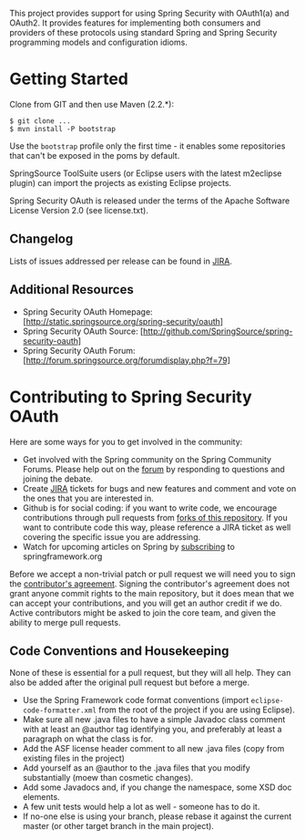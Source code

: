 This project provides support for using Spring Security with OAuth1(a)
and OAuth2.  It provides features for implementing both consumers and
providers of these protocols using standard Spring and Spring Security
programming models and configuration idioms.

# Getting Started

Clone from GIT and then use Maven (2.2.*):

    $ git clone ...
    $ mvn install -P bootstrap

Use the `bootstrap` profile only the first time - it enables some
repositories that can't be exposed in the poms by default.

SpringSource ToolSuite users (or Eclipse users with the latest
m2eclipse plugin) can import the projects as existing Eclipse
projects.

Spring Security OAuth is released under the terms of the Apache
Software License Version 2.0 (see license.txt).


## Changelog

Lists of issues addressed per release can be found in [JIRA](https://jira.springsource.org/browse/SECOAUTH#selectedTab=com.atlassian.jira.plugin.system.project%3Aversions-panel).

## Additional Resources

* Spring Security OAuth Homepage: [http://static.springsource.org/spring-security/oauth]
* Spring Security OAuth Source:   [http://github.com/SpringSource/spring-security-oauth]
* Spring Security OAuth Forum:    [http://forum.springsource.org/forumdisplay.php?f=79]


# Contributing to Spring Security OAuth

Here are some ways for you to get involved in the community:

* Get involved with the Spring community on the Spring Community Forums.  Please help out on the [forum](http://forum.springsource.org/forumdisplay.php?f=79) by responding to questions and joining the debate.
* Create [JIRA](https://jira.springsource.org/browse/SECOAUTH) tickets for bugs and new features and comment and vote on the ones that you are interested in.  
* Github is for social coding: if you want to write code, we encourage contributions through pull requests from [forks of this repository](http://help.github.com/forking/).  If you want to contribute code this way, please reference a JIRA ticket as well covering the specific issue you are addressing.
* Watch for upcoming articles on Spring by [subscribing](http://www.springsource.org/node/feed) to springframework.org

Before we accept a non-trivial patch or pull request we will need you to sign the [contributor's agreement](https://support.springsource.com/spring_committer_signup).  Signing the contributor's agreement does not grant anyone commit rights to the main repository, but it does mean that we can accept your contributions, and you will get an author credit if we do.  Active contributors might be asked to join the core team, and given the ability to merge pull requests.

## Code Conventions and Housekeeping
None of these is essential for a pull request, but they will all help.  They can also be added after the original pull request but before a merge.

* Use the Spring Framework code format conventions (import `eclipse-code-formatter.xml` from the root of the project if you are using Eclipse).
* Make sure all new .java files to have a simple Javadoc class comment with at least an @author tag identifying you, and preferably at least a paragraph on what the class is for.
* Add the ASF license header comment to all new .java files (copy from existing files in the project)
* Add yourself as an @author to the .java files that you modify substantially (moew than cosmetic changes).
* Add some Javadocs and, if you change the namespace, some XSD doc elements.
* A few unit tests would help a lot as well - someone has to do it.
* If no-one else is using your branch, please rebase it against the current master (or other target branch in the main project).
